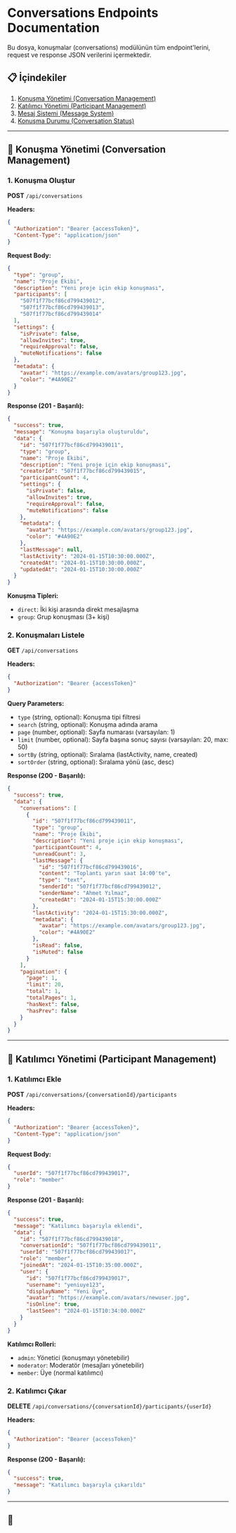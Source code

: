 # Conversations Endpoints Documentation

Bu dosya, konuşmalar (conversations) modülünün tüm endpoint'lerini, request ve response JSON verilerini içermektedir.

## 📋 İçindekiler

1. [Konuşma Yönetimi (Conversation Management)](#konuşma-yönetimi-conversation-management)
2. [Katılımcı Yönetimi (Participant Management)](#katılımcı-yönetimi-participant-management)
3. [Mesaj Sistemi (Message System)](#mesaj-sistemi-message-system)
4. [Konuşma Durumu (Conversation Status)](#konuşma-durumu-conversation-status)

---

## 💬 Konuşma Yönetimi (Conversation Management)

### 1. Konuşma Oluştur
**POST** `/api/conversations`

**Headers:**
```json
{
  "Authorization": "Bearer {accessToken}",
  "Content-Type": "application/json"
}
```

**Request Body:**
```json
{
  "type": "group",
  "name": "Proje Ekibi",
  "description": "Yeni proje için ekip konuşması",
  "participants": [
    "507f1f77bcf86cd799439012",
    "507f1f77bcf86cd799439013",
    "507f1f77bcf86cd799439014"
  ],
  "settings": {
    "isPrivate": false,
    "allowInvites": true,
    "requireApproval": false,
    "muteNotifications": false
  },
  "metadata": {
    "avatar": "https://example.com/avatars/group123.jpg",
    "color": "#4A90E2"
  }
}
```

**Response (201 - Başarılı):**
```json
{
  "success": true,
  "message": "Konuşma başarıyla oluşturuldu",
  "data": {
    "id": "507f1f77bcf86cd799439011",
    "type": "group",
    "name": "Proje Ekibi",
    "description": "Yeni proje için ekip konuşması",
    "creatorId": "507f1f77bcf86cd799439015",
    "participantCount": 4,
    "settings": {
      "isPrivate": false,
      "allowInvites": true,
      "requireApproval": false,
      "muteNotifications": false
    },
    "metadata": {
      "avatar": "https://example.com/avatars/group123.jpg",
      "color": "#4A90E2"
    },
    "lastMessage": null,
    "lastActivity": "2024-01-15T10:30:00.000Z",
    "createdAt": "2024-01-15T10:30:00.000Z",
    "updatedAt": "2024-01-15T10:30:00.000Z"
  }
}
```

**Konuşma Tipleri:**
- `direct`: İki kişi arasında direkt mesajlaşma
- `group`: Grup konuşması (3+ kişi)

### 2. Konuşmaları Listele
**GET** `/api/conversations`

**Headers:**
```json
{
  "Authorization": "Bearer {accessToken}"
}
```

**Query Parameters:**
- `type` (string, optional): Konuşma tipi filtresi
- `search` (string, optional): Konuşma adında arama
- `page` (number, optional): Sayfa numarası (varsayılan: 1)
- `limit` (number, optional): Sayfa başına sonuç sayısı (varsayılan: 20, max: 50)
- `sortBy` (string, optional): Sıralama (lastActivity, name, created)
- `sortOrder` (string, optional): Sıralama yönü (asc, desc)

**Response (200 - Başarılı):**
```json
{
  "success": true,
  "data": {
    "conversations": [
      {
        "id": "507f1f77bcf86cd799439011",
        "type": "group",
        "name": "Proje Ekibi",
        "description": "Yeni proje için ekip konuşması",
        "participantCount": 4,
        "unreadCount": 3,
        "lastMessage": {
          "id": "507f1f77bcf86cd799439016",
          "content": "Toplantı yarın saat 14:00'te",
          "type": "text",
          "senderId": "507f1f77bcf86cd799439012",
          "senderName": "Ahmet Yılmaz",
          "createdAt": "2024-01-15T15:30:00.000Z"
        },
        "lastActivity": "2024-01-15T15:30:00.000Z",
        "metadata": {
          "avatar": "https://example.com/avatars/group123.jpg",
          "color": "#4A90E2"
        },
        "isRead": false,
        "isMuted": false
      }
    ],
    "pagination": {
      "page": 1,
      "limit": 20,
      "total": 1,
      "totalPages": 1,
      "hasNext": false,
      "hasPrev": false
    }
  }
}
```

---

## 👥 Katılımcı Yönetimi (Participant Management)

### 1. Katılımcı Ekle
**POST** `/api/conversations/{conversationId}/participants`

**Headers:**
```json
{
  "Authorization": "Bearer {accessToken}",
  "Content-Type": "application/json"
}
```

**Request Body:**
```json
{
  "userId": "507f1f77bcf86cd799439017",
  "role": "member"
}
```

**Response (201 - Başarılı):**
```json
{
  "success": true,
  "message": "Katılımcı başarıyla eklendi",
  "data": {
    "id": "507f1f77bcf86cd799439018",
    "conversationId": "507f1f77bcf86cd799439011",
    "userId": "507f1f77bcf86cd799439017",
    "role": "member",
    "joinedAt": "2024-01-15T10:35:00.000Z",
    "user": {
      "id": "507f1f77bcf86cd799439017",
      "username": "yeniuye123",
      "displayName": "Yeni Üye",
      "avatar": "https://example.com/avatars/newuser.jpg",
      "isOnline": true,
      "lastSeen": "2024-01-15T10:34:00.000Z"
    }
  }
}
```

**Katılımcı Rolleri:**
- `admin`: Yönetici (konuşmayı yönetebilir)
- `moderator`: Moderatör (mesajları yönetebilir)
- `member`: Üye (normal katılımcı)

### 2. Katılımcı Çıkar
**DELETE** `/api/conversations/{conversationId}/participants/{userId}`

**Headers:**
```json
{
  "Authorization": "Bearer {accessToken}"
}
```

**Response (200 - Başarılı):**
```json
{
  "success": true,
  "message": "Katılımcı başarıyla çıkarıldı"
}
```

---

## 💬